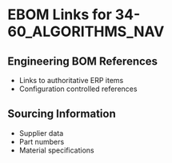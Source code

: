 # EBOM Links for 34-60_ALGORITHMS_NAV

## Engineering BOM References
- Links to authoritative ERP items
- Configuration controlled references

## Sourcing Information
- Supplier data
- Part numbers
- Material specifications
